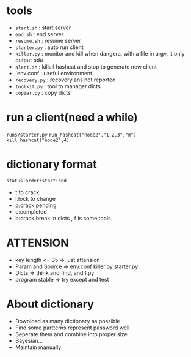 # tools
- `start.sh`    : start server
- `end.sh`      : end server
- `resume.sh`   : resume server
- `starter.py`  : auto run client
- `killer.py`   : monitor and kill when dangera, with a file in argv, it only output pdu
- `alert.sh`    : killall hashcat and stop to generate new client
- `env.conf     : useful environment
- `recovery.py` : recovery ans not reported
- `toolkit.py`  : tool to manager dicts
- `copier.py`   : copy dicts

# run a client(need a while)
`runs/starter.py`
`run_hashcat("node2","1,2,3","m")`
`kill_hashcat("node2",4)`

# dictionary format
`status:order:start:end`
- t:to crack
- l:lock to change
- p:crack pending
- c:completed
- b:crack break
in dicts , f is some tools

# ATTENSION
- key length <= 35 => just attension
- Param and Source => env.conf killer.py starter.py
- Dicts            => think and find, and f.py
- program stable   => try except and test

# About dictionary
- Download as many dictionary as possible
- Find some partterns represent password well
- Seperate them and combine into proper size
- Bayesian...
- Maintain manually

